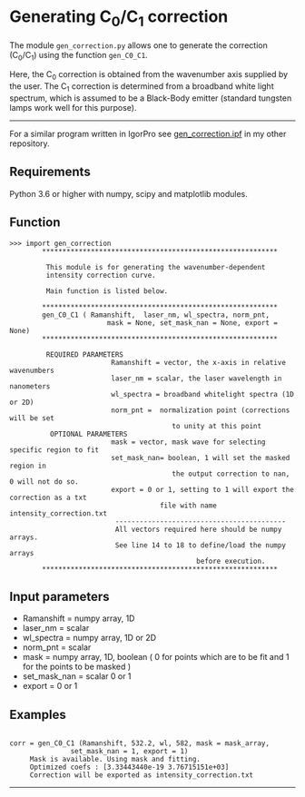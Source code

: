 # Generating C<sub>0</sub>/C<sub>1</sub> correction

The module `gen_correction.py` allows one to generate the correction (C<sub>0</sub>/C<sub>1</sub>)
using the function `gen_C0_C1`.

Here, the C<sub>0</sub> correction is obtained from the wavenumber axis supplied by the user. The C<sub>1</sub> correction is determined from a broadband white light spectrum, which is assumed to be a Black-Body emitter (standard tungsten lamps work well for this purpose).

---

For a similar program written in IgorPro see [gen_correction.ipf](https://github.com/ankit7540/RamanSpec_BasicOperations/blob/master/intensity_corr/) in my other repository.


## Requirements

Python 3.6 or higher with numpy, scipy and matplotlib modules.


## Function

```
>>> import gen_correction
        **********************************************************

         This module is for generating the wavenumber-dependent
         intensity correction curve.

         Main function is listed below.

        **********************************************************
        gen_C0_C1 ( Ramanshift,  laser_nm, wl_spectra, norm_pnt,
                        mask = None, set_mask_nan = None, export = None)
        **********************************************************

         REQUIRED PARAMETERS
                         Ramanshift = vector, the x-axis in relative wavenumbers
                         laser_nm = scalar, the laser wavelength in nanometers
                         wl_spectra = broadband whitelight spectra (1D or 2D)
                         norm_pnt =  normalization point (corrections will be set
                                        to unity at this point
          OPTIONAL PARAMETERS
                         mask = vector, mask wave for selecting specific region to fit
                         set_mask_nan= boolean, 1 will set the masked region in
                                        the output correction to nan, 0 will not do so.
                         export = 0 or 1, setting to 1 will export the correction as a txt
                                     file with name intensity_correction.txt
                          ------------------------------------------
                          All vectors required here should be numpy arrays.
                          See line 14 to 18 to define/load the numpy arrays
                                              before execution.
        **********************************************************

```

## Input parameters

 - Ramanshift =  numpy array, 1D
 - laser_nm = scalar
 - wl_spectra =  numpy array, 1D or 2D
 - norm_pnt =  scalar
 - mask = numpy array, 1D, boolean ( 0 for points which are to be fit and 1
                                     for the points to be masked )
 - set_mask_nan = scalar 0 or 1
 - export = 0 or 1


## Examples


```

corr = gen_C0_C1 (Ramanshift, 532.2, wl, 582, mask = mask_array,
               set_mask_nan = 1, export = 1)
	 Mask is available. Using mask and fitting.
	 Optimized coefs : [3.33443440e-19 3.76715151e+03]
	 Correction will be exported as intensity_correction.txt

```

---

